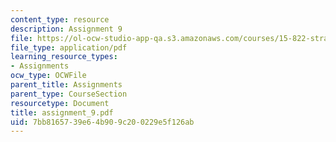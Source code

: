 ```yaml
---
content_type: resource
description: Assignment 9
file: https://ol-ocw-studio-app-qa.s3.amazonaws.com/courses/15-822-strategic-marketing-measurement-fall-2002/7bb8165739e64b909c200229e5f126ab_assignment_9.pdf
file_type: application/pdf
learning_resource_types:
- Assignments
ocw_type: OCWFile
parent_title: Assignments
parent_type: CourseSection
resourcetype: Document
title: assignment_9.pdf
uid: 7bb81657-39e6-4b90-9c20-0229e5f126ab
---
```

